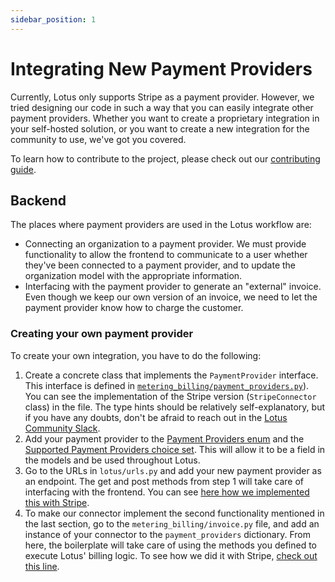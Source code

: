 ```yaml
---
sidebar_position: 1
---
```


# Integrating New Payment Providers

Currently, Lotus only supports Stripe as a payment provider. However, we tried designing our code in such a way that you can easily integrate other payment providers. Whether you want to create a proprietary integration in your self-hosted solution, or you want to create a new integration for the community to use, we've got you covered.

To learn how to contribute to the project, please check out our [contributing guide](/docs/contributing).

## Backend

The places where payment providers are used in the Lotus workflow are:
- Connecting an organization to a payment provider. We must provide functionality to allow the frontend to communicate to a user whether they've been connected to a payment provider, and to update the organization model with the appropriate information.
- Interfacing with the payment provider to generate an "external" invoice. Even though we keep our own version of an invoice, we need to let the payment provider know how to charge the customer.

### Creating your own payment provider

To create your own integration, you have to do the following:
1. Create a concrete class that implements the `PaymentProvider` interface. This interface is defined in [`metering_billing/payment_providers.py`](https://github.com/uselotus/lotus/blob/main/metering_billing/payment_providers.py)). You can see the implementation of the Stripe version (`StripeConnector` class) in the file. The type hints should be relatively self-explanatory, but if you have any doubts, don't be afraid to reach out in the [Lotus Community Slack](https://lotus-community.slack.com).
2. Add your payment provider to the [Payment Providers enum](https://github.com/uselotus/lotus/blob/80894dfa73796e8e29622f66047692c457bff1f9/metering_billing/utils.py#L53) and the [Supported Payment Providers choice set](https://github.com/uselotus/lotus/blob/80894dfa73796e8e29622f66047692c457bff1f9/metering_billing/utils.py#L57). This will allow it to be a field in the models and be used throughout Lotus. 
3. Go to the URLs in `lotus/urls.py` and add your new payment provider as an endpoint. The get and post methods from step 1 will take care of interfacing with the frontend. You can see [here how we implemented this with Stripe](https://github.com/uselotus/lotus/blob/80894dfa73796e8e29622f66047692c457bff1f9/lotus/urls.py#L124). 
4. To make our connector implement the second functionality mentioned in the last section, go to the `metering_billing/invoice.py` file, and add an instance of your connector to the `payment_providers` dictionary. From here, the boilerplate will take care of using the methods you defined to execute Lotus' billing logic. To see how we did it with Stripe, [check out this line](https://github.com/uselotus/lotus/blob/80894dfa73796e8e29622f66047692c457bff1f9/metering_billing/invoice.py#L24).


